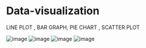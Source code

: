 # Data-visualization
LINE PLOT , BAR GRAPH, PIE CHART , SCATTER PLOT

![image](https://user-images.githubusercontent.com/91819241/179496409-21f3ed9f-47e3-433d-b880-a939d7c250b2.png)
![image](https://user-images.githubusercontent.com/91819241/179496491-d107c8d5-8f7f-4336-b603-3c48caf2dbb3.png)
![image](https://user-images.githubusercontent.com/91819241/179496515-ad6c0522-d8c2-4123-b199-a4428fe30754.png)
![image](https://user-images.githubusercontent.com/91819241/179496533-6785fc4c-aa19-46e8-9522-a3e26abd5221.png)

